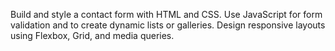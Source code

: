 Build and style a contact form with HTML and CSS.
Use JavaScript for form validation and to create dynamic lists or galleries.
Design responsive layouts using Flexbox, Grid, and media queries.
